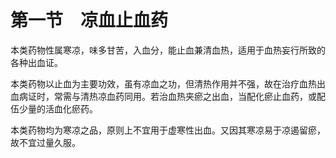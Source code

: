 # 第一节　凉血止血药

本类药物性属寒凉，味多甘苦，入血分，能止血兼清血热，适用于血热妄行所致的各种出血证。

本类药物以止血为主要功效，虽有凉血之功，但清热作用并不强，故在治疗血热出血病证时，常需与清热凉血药同用。若治血热夹瘀之出血，当配化瘀止血药，或配伍少量的活血化瘀药。

本类药物均为寒凉之品，原则上不宜用于虚寒性出血。又因其寒凉易于凉遏留瘀，故不宜过量久服。